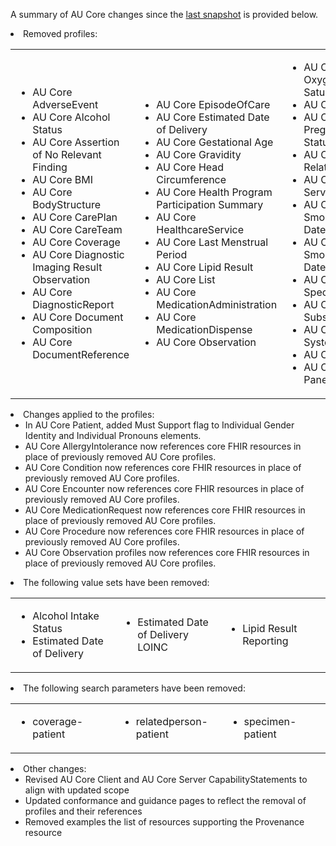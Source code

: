 <div class="note-to-contributors" markdown="1">

A summary of AU Core changes since the [last snapshot](https://hl7.org.au/fhir/core/0.2.2-preview/) is provided below. 

<li>Removed profiles:
<table border="0"> 
    <tr>
        <td width="30%"> 
            <ul>
                <li>AU Core AdverseEvent</li>
                <li>AU Core Alcohol Status</li>
                <li>AU Core Assertion of No Relevant Finding</li>
                <li>AU Core BMI</li>
                <li>AU Core BodyStructure</li>
                <li>AU Core CarePlan</li>
                <li>AU Core CareTeam</li>
                <li>AU Core Coverage</li>
                <li>AU Core Diagnostic Imaging Result Observation</li>
                <li>AU Core DiagnosticReport</li>
                <li>AU Core Document Composition</li>
                <li>AU Core DocumentReference</li>
            </ul>
        </td>
        <td width="30%"> 
            <ul>
                <li>AU Core EpisodeOfCare</li>
                <li>AU Core Estimated Date of Delivery</li>
                <li>AU Core Gestational Age</li>
                <li>AU Core Gravidity</li>
                <li>AU Core Head Circumference</li>
                <li>AU Core Health Program Participation Summary</li>
                <li>AU Core HealthcareService</li>
                <li>AU Core Last Menstrual Period</li>
                <li>AU Core Lipid Result</li>
                <li>AU Core List</li>
                <li>AU Core MedicationAdministration</li>
                <li>AU Core MedicationDispense</li>
                <li>AU Core Observation</li>
            </ul>
        </td>    
        <td width="30%"> 
            <ul>
                <li>AU Core Oxygen Saturation</li> 
                <li>AU Core Parity</li> 
                <li>AU Core Pregnancy Status</li> 
                <li>AU Core RelatedPerson</li> 
                <li>AU Core ServiceRequest</li> 
                <li>AU Core Smoking Cease Date</li> 
                <li>AU Core Smoking Start Date</li> 
                <li>AU Core Specimen</li> 
                <li>AU Core Substance</li> 
                <li>AU Core System Device</li> 
                <li>AU Core Task</li> 
                <li>AU Core Vitals Panel</li>                               
            </ul>
        </td>
    </tr>
</table>
</li>
<li>Changes applied to the profiles: 
    <ul>
        <li>In AU Core Patient, added Must Support flag to Individual Gender Identity and Individual Pronouns elements.</li>
        <li>AU Core AllergyIntolerance now references core FHIR resources in place of previously removed AU Core profiles.</li>
        <li>AU Core Condition now references core FHIR resources in place of previously removed AU Core profiles.</li>
        <li>AU Core Encounter now references core FHIR resources in place of previously removed AU Core profiles.</li>
        <li>AU Core MedicationRequest now references core FHIR resources in place of previously removed AU Core profiles.</li>
        <li>AU Core Procedure now references core FHIR resources in place of previously removed AU Core profiles.</li>
        <li>AU Core Observation profiles now references core FHIR resources in place of previously removed AU Core profiles.</li>
    </ul>    
</li>
<li>The following value sets have been removed:
    <table border="0"> 
        <tr>
        <td width="30%"> 
            <ul>
                <li>Alcohol Intake Status</li>
                <li>Estimated Date of Delivery</li>
            </ul>
        </td>
        <td width="30%"> 
            <ul>
               <li>Estimated Date of Delivery LOINC</li>
            </ul>
        </td>
        <td width="30%"> 
            <ul>
               <li>Lipid Result Reporting</li>
            </ul>
        </td>
        </tr>
    </table>
</li>

<li>The following search parameters have been removed:
    <table border="0"> 
        <tr>
            <td width="30%"> 
                <ul>
                    <li>coverage-patient</li>
                </ul>
            </td>
            <td width="30%"> 
                <ul>
                   <li>relatedperson-patient </li>
                </ul>
            </td>
            <td width="30%"> 
                <ul>
                    <li>specimen-patient</li>
                </ul>
            </td>
        </tr>
    </table>
</li>
<li>Other changes:
    <ul>
        <li>Revised AU Core Client and AU Core Server CapabilityStatements to align with updated scope</li>
        <li>Updated conformance and guidance pages to reflect the removal of profiles and their references</li>
        <li>Removed examples  the list of resources supporting the Provenance resource</li>
    </ul>
</li>
</div>
